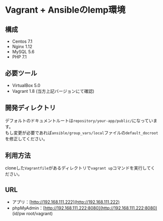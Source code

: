 # Vagrant + Ansibleのlemp環境

## 構成
- Centos 7.1
- Nginx 1.12
- MySQL 5.6
- PHP 7.1

## 必要ツール
- VirtualBox 5.0
- Vagrant 1.8
(当方上記バージョンにて確認)

## 開発ディレクトリ
デフォルトのドキュメントルートは`repository/your-app/public/`になっています。  
もし変更が必要であれば`ansible/group_vars/local`ファイルの`default_docroot`を修正してください。

## 利用方法
cloneした`Vagrantfile`があるディレクトリで`vagrant up`コマンドを実行してください。  

## URL
- アプリ：[http://192.168.111.222](http://192.168.111.222)
- phpMyAdmin：[http://192.168.111.222:8080](http://192.168.111.222:8080) (id/pw root/vagrant)